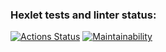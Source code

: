 ### Hexlet tests and linter status:
[![Actions Status](https://github.com/delphython/frontend-project-44/workflows/hexlet-check/badge.svg)](https://github.com/delphython/frontend-project-44/actions)
[![Maintainability](https://api.codeclimate.com/v1/badges/4feb28d763b30979726d/maintainability)](https://codeclimate.com/github/delphython/frontend-project-44/maintainability)
